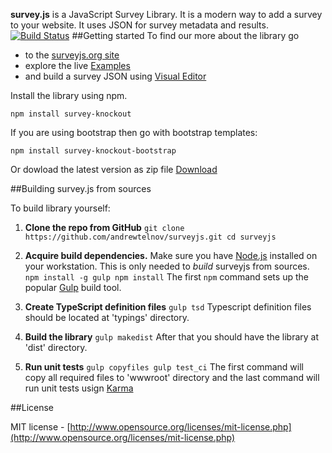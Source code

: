 **survey.js** is a JavaScript Survey Library. It is a modern way to add a survey to your website. It uses JSON for survey metadata and results.
[![Build Status](https://api.shippable.com/projects/55ded2031895ca4474102b6d/badge)](https://app.shippable.com/projects/55ded2031895ca4474102b6d)
##Getting started
To find our more about the library go
* to the [surveyjs.org site](http://surveyjs.org) 
* explore the live [Examples](http://surveyjs.org/examples/) 
* and build a survey JSON using [Visual Editor](http://surveyjs.org/builder/)

Install the library using npm.
```
npm install survey-knockout
```
If you are using bootstrap then go with bootstrap templates:
```
npm install survey-knockout-bootstrap
```
Or dowload the latest version as zip file [Download](http://surveyjs.org/downloads/surveyjs.zip)

##Building survey.js from sources

To build library yourself:

 1. **Clone the repo from GitHub**
		```
		git clone https://github.com/andrewtelnov/surveyjs.git
		cd surveyjs
		```
 2. **Acquire build dependencies.** Make sure you have [Node.js](http://nodejs.org/) installed on your workstation. This is only needed to _build_ surveyjs from sources.  
		```
		npm install -g gulp
		npm install
		```
		The first `npm` command sets up the popular [Gulp](http://gulpjs.com/) build tool. 

 3. **Create TypeScript definition files**
		```
		gulp tsd
		```
		Typescript definition files should be located at 'typings' directory.

 4. **Build the library**
		```
		gulp makedist
		```
		After that you should have the library at 'dist' directory.

 5. **Run unit tests**
		```
		gulp copyfiles
		gulp test_ci
		```
		The first command will copy all required files to 'wwwroot' directory and the last command will run unit tests usign [Karma](https://karma-runner.github.io/0.13/index.html)

##License

MIT license - [http://www.opensource.org/licenses/mit-license.php](http://www.opensource.org/licenses/mit-license.php)
